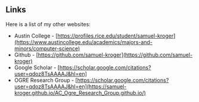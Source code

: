 ## Links


Here is a list of my other websites:

- Austin College - [https://profiles.rice.edu/student/samuel-kroger](https://www.austincollege.edu/academics/majors-and-minors/computer-science)
- Github - [https://github.com/samuel-kroger](https://github.com/samuel-kroger)
- Google Scholar - [https://scholar.google.com/citations?user=qdoz8TsAAAAJ&hl=en]
- OGRE Research Group - [https://scholar.google.com/citations?user=qdoz8TsAAAAJ&hl=en](https://samuel-kroger.github.io/AC_Ogre_Research_Group.github.io/)